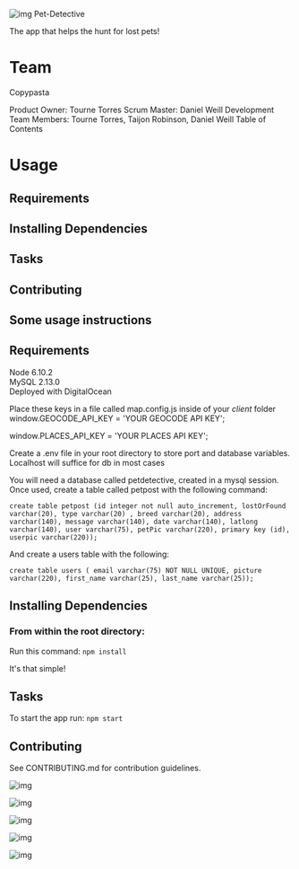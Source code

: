 ![img](https://www.shareicon.net/data/512x512/2015/10/10/653854_print_512x512.png)
Pet-Detective

The app that helps the hunt for lost pets!
# Team
Copypasta

Product Owner: Tourne Torres
Scrum Master: Daniel Weill
Development Team Members: Tourne Torres, Taijon Robinson, Daniel Weill
Table of Contents

# Usage
## Requirements
## Installing Dependencies
## Tasks
## Contributing

## Some usage instructions
## Requirements
Node 6.10.2 \
MySQL 2.13.0 \
Deployed with DigitalOcean 

Place these keys in a file called map.config.js inside of your *client* folder
window.GEOCODE_API_KEY = 'YOUR GEOCODE API KEY';

window.PLACES_API_KEY = 'YOUR PLACES API KEY';

Create a .env file in your root directory to store port and database variables. Localhost will suffice for db in most cases

You will need a database called petdetective, created in a mysql session. Once used, create a table called petpost with the following command: 

`create table petpost (id integer not null auto_increment, lostOrFound varchar(20), type varchar(20) , breed varchar(20), address varchar(140), message varchar(140), date varchar(140), latlong varchar(140), user varchar(75), petPic varchar(220), primary key (id), userpic varchar(220));`

And create a users table with the following:

`create table users ( email varchar(75) NOT NULL UNIQUE, picture varchar(220), first_name varchar(25), last_name varchar(25));`

## Installing Dependencies

### From within the root directory:
Run this command:
`npm install`

It's that simple!
## Tasks
To start the app run: `npm start`

## Contributing

See CONTRIBUTING.md for contribution guidelines.

![img](https://upload.wikimedia.org/wikipedia/en/thumb/6/62/MySQL.svg/1200px-MySQL.svg.png)

![img](http://kartikgola.com/wp-content/uploads/2017/02/express3.png)


![img](https://encrypted-tbn0.gstatic.com/images?q=tbn:ANd9GcT-BLdbYkpNZFei4Ok3tusGUT6hl3sy-QEHWuWPAIugq4cEoq3e)

![img](http://topdogsocialmedia.com/wp-content/uploads/2012/01/Google-Places-Listing.png)

![img](https://www.digitalocean.com/assets/media/logos-badges/png/DO_Logo_Vertical_Blue-6321464d.png)
